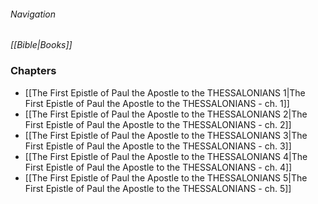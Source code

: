 ###### Navigation
*[[Bible|Books]]*

### Chapters
- [[The First Epistle of Paul the Apostle to the THESSALONIANS 1|The First Epistle of Paul the Apostle to the THESSALONIANS - ch. 1]]
- [[The First Epistle of Paul the Apostle to the THESSALONIANS 2|The First Epistle of Paul the Apostle to the THESSALONIANS - ch. 2]]
- [[The First Epistle of Paul the Apostle to the THESSALONIANS 3|The First Epistle of Paul the Apostle to the THESSALONIANS - ch. 3]]
- [[The First Epistle of Paul the Apostle to the THESSALONIANS 4|The First Epistle of Paul the Apostle to the THESSALONIANS - ch. 4]]
- [[The First Epistle of Paul the Apostle to the THESSALONIANS 5|The First Epistle of Paul the Apostle to the THESSALONIANS - ch. 5]]
